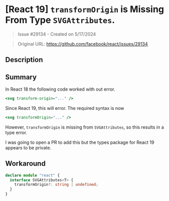 # [React 19] `transformOrigin` is Missing From Type `SVGAttributes`.

> Issue #29134 - Created on 5/17/2024

> Original URL: https://github.com/facebook/react/issues/29134

## Description

## Summary

In React 18 the following code worked with out error.

```jsx
<svg transform-origin="..." />
```

Since React 19, this will error. The required syntax is now

```jsx
<svg transformOrigin="..." />
```

However, `transformOrigin` is missing from `SVGAttributes`, so this results in a type error.

I was going to open a PR to add this but the types package for React 19 appears to be private.

## Workaround

```typescript
declare module "react" {
  interface SVGAttributes<T> {
    transformOrigin?: string | undefined;
  }
}
```
